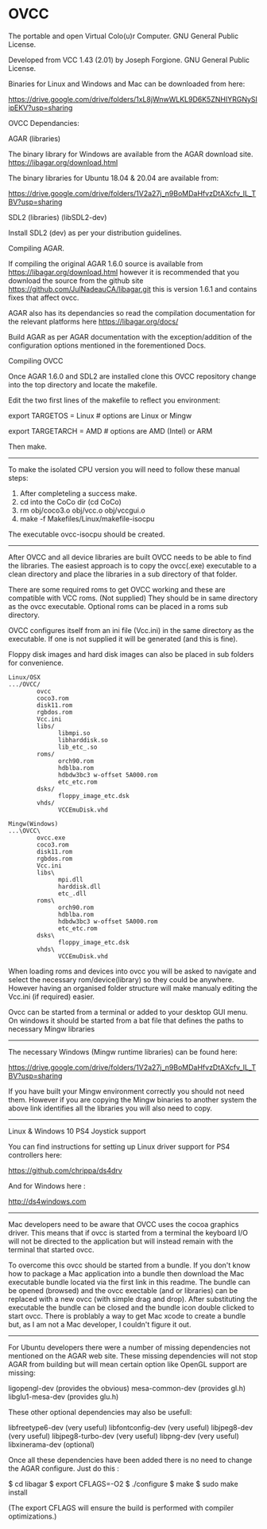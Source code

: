 # OVCC

The portable and open Virtual Colo(u)r Computer. GNU General Public License.

Developed from VCC 1.43 (2.01) by Joseph Forgione. GNU General Public License.

Binaries for Linux and Windows and Mac can be downloaded from here:

https://drive.google.com/drive/folders/1xL8jWnwWLKL9D6K5ZNHIYRGNySIipEKV?usp=sharing

OVCC Dependancies:

AGAR (libraries)

The binary library for Windows are available from the AGAR download site. https://libagar.org/download.html

The binary libraries for Ubuntu 18.04 & 20.04 are available from:

https://drive.google.com/drive/folders/1V2a27j_n9BoMDaHfvzDtAXcfv_IL_TBV?usp=sharing

SDL2 (libraries) (libSDL2-dev)

Install SDL2 (dev) as per your distribution guidelines.

Compiling AGAR.

If compiling the original AGAR 1.6.0 source is available from https://libagar.org/download.html
however it is recommended that you download the source from the github site https://github.com/JulNadeauCA/libagar.git
this is version 1.6.1 and contains fixes that affect ovcc.

AGAR also has its dependancies so read the compilation documentation for the relevant platforms here https://libagar.org/docs/

Build AGAR as per AGAR documentation with the exception/addition of the configuration options mentioned in the forementioned Docs.

Compiling OVCC

Once AGAR 1.6.0 and SDL2 are installed clone this OVCC repository change into the top directory and locate the makefile.
  
Edit the two first lines of the makefile to reflect you environment:
  
export TARGETOS = Linux  # options are Linux or Mingw

export TARGETARCH = AMD  # options are AMD (Intel) or ARM

Then make.

------------

To make the isolated CPU version you will need to follow these manual steps:

1. After completeling a success make.
2. cd into the CoCo dir (cd CoCo)
3. rm obj/coco3.o obj/vcc.o obj/vccgui.o
4. make -f Makefiles/Linux/makefile-isocpu

The executable ovcc-isocpu should be created.

------------

After OVCC and all device libraries are built OVCC needs to be able to find the libraries.  The easiest approach is to copy the ovcc(.exe) executable to a clean directory and place the libraries in a sub directory of that folder.

There are some required roms to get OVCC working and these are compatible with VCC roms. (Not supplied)  They should be in same directory as the ovcc executable.  Optional roms can be placed in a roms sub directory.

OVCC configures itself from an ini file (Vcc.ini) in the same directory as the executable. If one is not supplied it will be generated (and this is fine).

Floppy disk images and hard disk images can also be placed in sub folders for convenience.
```
Linux/OSX
.../OVCC/
        ovcc
        coco3.rom
        disk11.rom
        rgbdos.rom
        Vcc.ini
        libs/
              libmpi.so
              libharddisk.so
              lib_etc_.so
        roms/
              orch90.rom
              hdblba.rom
              hdbdw3bc3 w-offset 5A000.rom
              etc_etc.rom
        dsks/
              floppy_image_etc.dsk
        vhds/
              VCCEmuDisk.vhd
```
```
Mingw(Windows)
...\OVCC\
        ovcc.exe
        coco3.rom
        disk11.rom
        rgbdos.rom
        Vcc.ini
        libs\
              mpi.dll
              harddisk.dll
              etc_.dll
        roms\
              orch90.rom
              hdblba.rom
              hdbdw3bc3 w-offset 5A000.rom
              etc_etc.rom
        dsks\
              floppy_image_etc.dsk
        vhds\
              VCCEmuDisk.vhd
```
When loading roms and devices into ovcc you will be asked to navigate and select the necessary rom/device(library) so they could be anywhere. However having an organised folder structure will make manualy editing the Vcc.ini (if required) easier.

Ovcc can be started from a terminal or added to your desktop GUI menu. On windows it should be started from a bat file that defines the paths to necessary Mingw libraries

------------

The necessary Windows (Mingw runtime libraries) can be found here:

https://drive.google.com/drive/folders/1V2a27j_n9BoMDaHfvzDtAXcfv_IL_TBV?usp=sharing

If you have built your Mingw environment correctly you should not need them.  However if you are copying the Mingw binaries to another system the above link identifies all the libraries you will also need to copy.

------------

Linux & Windows 10 PS4 Joystick support

You can find instructions for setting up Linux driver support for PS4 controllers here:

https://github.com/chrippa/ds4drv

And for Windows here :

http://ds4windows.com

------------

Mac developers need to be aware that OVCC uses the cocoa graphics driver.  This means that if ovcc is started from a terminal the keyboard I/O will not be directed to the application but will instead remain with the terminal that started ovcc.

To overcome this ovcc should be started from a bundle.  If you don't know how to package a Mac application into a bundle then download the Mac executable bundle located via the first link in this readme.  The bundle can be opened (browsed) and the ovcc exectable (and or libraries) can be replaced with a new ovcc (with simple drag and drop).  After substituting the executable the bundle can be closed and the bundle icon double clicked to start ovcc.  There is problably a way to get Mac xcode to create a bundle but, as I am not a Mac developer, I couldn't figure it out.

------------

For Ubuntu developers there were a number of missing dependencies not mentioned on the AGAR web site.  These missing dependencies will not stop AGAR from building but will mean certain option like OpenGL support are
missing:

ligopengl-dev (provides the obvious)
mesa-common-dev (provides gl.h)
libglu1-mesa-dev (provides glu.h)

These other optional dependencies may also be usefull:

libfreetype6-dev (very useful)
libfontconfig-dev (very useful)
libjpeg8-dev (very useful)
libjpeg8-turbo-dev (very useful)
libpng-dev (very useful)
libxinerama-dev  (optional)

Once all these dependencies have been added there is no need to change the AGAR configure. Just do this :

$ cd libagar
$ export CFLAGS=-O2
$ ./configure
$ make
$ sudo make install

(The export CFLAGS will ensure the build is performed with compiler optimizations.)